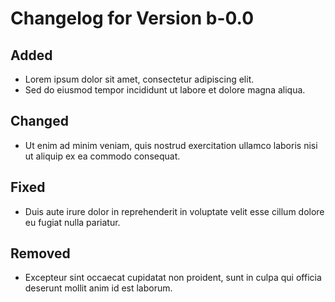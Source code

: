 # Changelog for Version b-0.0

## Added

-   Lorem ipsum dolor sit amet, consectetur adipiscing elit.
-   Sed do eiusmod tempor incididunt ut labore et dolore magna aliqua.

## Changed

-   Ut enim ad minim veniam, quis nostrud exercitation ullamco laboris nisi ut aliquip ex ea commodo consequat.

## Fixed

-   Duis aute irure dolor in reprehenderit in voluptate velit esse cillum dolore eu fugiat nulla pariatur.

## Removed

-   Excepteur sint occaecat cupidatat non proident, sunt in culpa qui officia deserunt mollit anim id est laborum.
